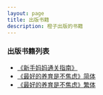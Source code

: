 ```yaml
---
layout: page
title: 出版书籍
description: 橙子出版的书籍
---
```

### 出版书籍列表
* [《新手妈妈通关指南》](..//assets/books/新手妈妈通关指南.pdf)
* [《最好的养育是不焦虑》简体](..//assets/books/最好的养育是不焦虑.pdf)
* [《最好的养育是不焦虑》繁体](..//assets/books/最好的養育是不焦慮_繁.pdf)
